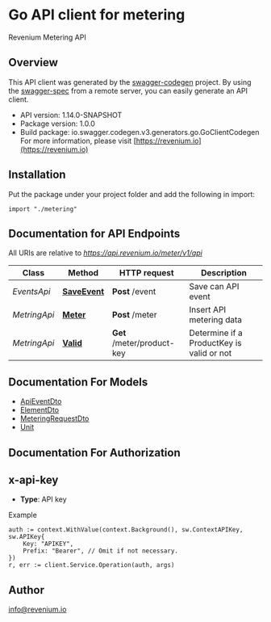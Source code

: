 # Go API client for metering

Revenium Metering API

## Overview
This API client was generated by the [swagger-codegen](https://github.com/swagger-api/swagger-codegen) project.  By using the [swagger-spec](https://github.com/swagger-api/swagger-spec) from a remote server, you can easily generate an API client.

- API version: 1.14.0-SNAPSHOT
- Package version: 1.0.0
- Build package: io.swagger.codegen.v3.generators.go.GoClientCodegen
For more information, please visit [https://revenium.io](https://revenium.io)

## Installation
Put the package under your project folder and add the following in import:
```golang
import "./metering"
```

## Documentation for API Endpoints

All URIs are relative to *https://api.revenium.io/meter/v1/api*

Class | Method | HTTP request | Description
------------ | ------------- | ------------- | -------------
*EventsApi* | [**SaveEvent**](docs/EventsApi.md#saveevent) | **Post** /event | Save can API event
*MetringApi* | [**Meter**](docs/MetringApi.md#meter) | **Post** /meter | Insert API metering data
*MetringApi* | [**Valid**](docs/MetringApi.md#valid) | **Get** /meter/product-key | Determine if a ProductKey is valid or not

## Documentation For Models

 - [ApiEventDto](docs/ApiEventDto.md)
 - [ElementDto](docs/ElementDto.md)
 - [MeteringRequestDto](docs/MeteringRequestDto.md)
 - [Unit](docs/Unit.md)

## Documentation For Authorization

## x-api-key
- **Type**: API key 

Example
```golang
auth := context.WithValue(context.Background(), sw.ContextAPIKey, sw.APIKey{
	Key: "APIKEY",
	Prefix: "Bearer", // Omit if not necessary.
})
r, err := client.Service.Operation(auth, args)
```

## Author

info@revenium.io
